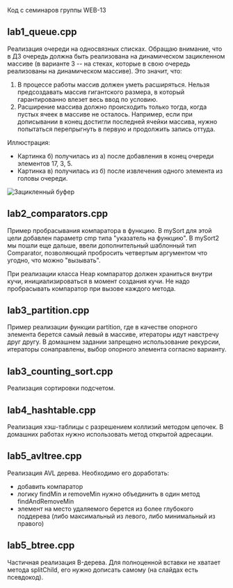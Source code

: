Код с семинаров группы WEB-13

lab1_queue.cpp
--------------
Реализация очереди на односвязных списках. Обращаю внимание, что в ДЗ очередь должна быть реализована на динамическом зацикленном массиве (в варианте 3 -- на стеках, которые в свою очередь реализованы на динамическом массиве). Это значит, что:
1) В процессе работы массив должен уметь расширяться. Нельзя предсоздавать массив гигантского размера, в который гарантированно влезет весь ввод по условию.
2) Расширение массива должно происходить только тогда, когда пустых ячеек в массиве не осталось. Например, если при дописывании в конец достигли последней ячейки массива, нужно попытаться перепрыгнуть в первую и продолжить запись оттуда.

Иллюстрация:
- Картинка б) получилась из а) после добавления в конец очереди элементов 17, 3, 5.
- Картинка в) получилась из б) после извлечения одного элемента из головы очереди.

![Зацикленный буфер](https://user-images.githubusercontent.com/1894130/194703133-14d6ab57-de4f-4cba-b15d-0bdfe4145b10.png)

lab2_comparators.cpp
--------------------
Пример пробрасывания компаратора в функцию. В mySort для этой цели добавлен параметр cmp типа "указатель на функцию". В mySort2 мы пошли еще дальше, ввели дополнительный шаблонный тип Comparator, позволяющий пробросить четвертым аргументом что угодно, что можно "вызывать".

При реализации класса Heap компаратор должен храниться внутри кучи, инициализироваться в момент создания кучи. Не надо пробрасывать компаратор при вызове каждого метода.

lab3_partition.cpp
------------------
Пример реализации функции partition, где в качестве опорного элемента берется самый левый в массиве, итераторы идут навстречу друг другу. В домашнем задании запрещено использование рекурсии, итераторы сонаправлены, выбор опорного элемента согласно варианту.

lab3_counting_sort.cpp
----------------------
Реализация сортировки подсчетом.

lab4_hashtable.cpp
----------------------
Реализация хэш-таблицы с разрешением коллизий методом цепочек. В домашних работах нужно использовать метод открытой адресации.

lab5_avltree.cpp
----------------------
Реализация AVL дерева. Необходимо его доработать:
  - добавить компаратор
  - логику findMin и removeMin нужно объединить в один метод findAndRemoveMin
  - элемент на место удаляемого берется из более глубокого поддерева (либо максимальный из левого, либо минимальный из правого)

lab5_btree.cpp
----------------------
Частичная реализация B-дерева. Для полноценной вставки не хватает метода splitChild, его нужно дописать самому (на слайдах есть псевдокод).

